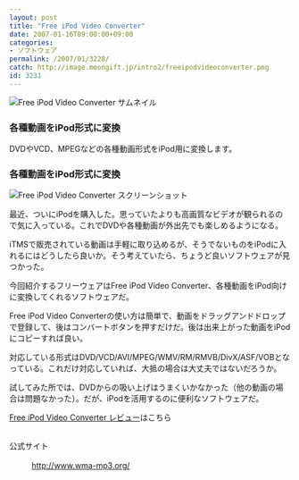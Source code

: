 ```yaml
---
layout: post
title: "Free iPod Video Converter"
date: 2007-01-16T09:00:00+09:00
categories:
- ソフトウェア
permalink: /2007/01/3228/
catch: http://image.moongift.jp/intro2/freeipodvideoconverter.png
id: 3231
---
```

 ![Free iPod Video Converter サムネイル](http://image.moongift.jp/intro2/freeipodvideoconverter.t.png "Free iPod Video Converter サムネイル")
  

### 各種動画をiPod形式に変換
  
DVDやVCD、MPEGなどの各種動画形式をiPod用に変換します。  
<!--more-->  

### 各種動画をiPod形式に変換
  

![Free iPod Video Converter スクリーンショット](http://image.moongift.jp/intro2/freeipodvideoconverter.png "Free iPod Video Converter スクリーンショット")

  

最近、ついにiPodを購入した。思っていたよりも高画質なビデオが観られるので気に入っている。これでDVDや各種動画が外出先でも楽しめるようになる。

  

iTMSで販売されている動画は手軽に取り込めるが、そうでないものをiPodに入れるにはどうしたら良いか。そう考えていたら、ちょうど良いソフトウェアが見つかった。

  

今回紹介するフリーウェアはFree iPod Video Converter、各種動画をiPod向けに変換してくれるソフトウェアだ。

  

Free iPod Video Converterの使い方は簡単で、動画をドラッグアンドドロップで登録して、後はコンバートボタンを押すだけだ。後は出来上がった動画をiPodにコピーすれば良い。

  

対応している形式はDVD/VCD/AVI/MPEG/WMV/RM/RMVB/DivX/ASF/VOBとなっている。これだけ対応していれば、大抵の場合は大丈夫ではないだろうか。

  

試してみた所では、DVDからの吸い上げはうまくいかなかった（他の動画の場合は問題なかった）。だが、iPodを活用するのに便利なソフトウェアだ。

  

  

[Free iPod Video Converter レビュー](http://fw.moongift.jp/review/i-3248.html)はこちら

  
<dl>
<br><dt>公式サイト</dt>
<br><dd><a href="http://www.wma-mp3.org/" target="_blank">http://www.wma-mp3.org/</a></dd>
<br>
</dl>